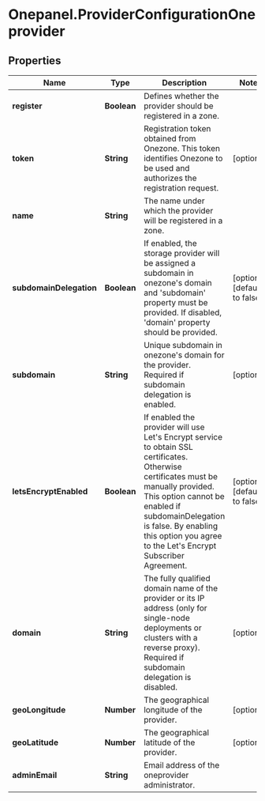 # Onepanel.ProviderConfigurationOneprovider

## Properties
Name | Type | Description | Notes
------------ | ------------- | ------------- | -------------
**register** | **Boolean** | Defines whether the provider should be registered in a zone. | 
**token** | **String** | Registration token obtained from Onezone. This token identifies Onezone to be used and authorizes the registration request.  | [optional] 
**name** | **String** | The name under which the provider will be registered in a zone. | 
**subdomainDelegation** | **Boolean** | If enabled, the storage provider will be assigned a subdomain in onezone&#39;s domain and &#39;subdomain&#39; property must be provided. If disabled, &#39;domain&#39; property should be provided.  | [optional] [default to false]
**subdomain** | **String** | Unique subdomain in onezone&#39;s domain for the provider. Required if subdomain delegation is enabled.  | [optional] 
**letsEncryptEnabled** | **Boolean** | If enabled the provider will use Let&#39;s Encrypt service to obtain SSL certificates. Otherwise certificates must be manually provided. This option cannot be enabled if subdomainDelegation is false. By enabling this option you agree to the Let&#39;s Encrypt Subscriber Agreement.  | [optional] [default to false]
**domain** | **String** | The fully qualified domain name of the provider or its IP address (only for single-node deployments or clusters with a reverse proxy). Required if subdomain delegation is disabled.  | [optional] 
**geoLongitude** | **Number** | The geographical longitude of the provider. | [optional] 
**geoLatitude** | **Number** | The geographical latitude of the provider. | [optional] 
**adminEmail** | **String** | Email address of the oneprovider administrator. | 


